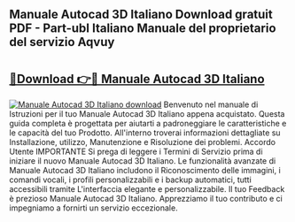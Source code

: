 ## Manuale Autocad 3D Italiano Download gratuit PDF - Part-ubI Italiano Manuale del proprietario del servizio Aqvuy

# <h2><a href="http://dfdx14e.blite.top/?on=Manuale+Autocad+3D+Italiano">🔗Download 👉🔴 Manuale Autocad 3D Italiano</a></h2>

[![Manuale Autocad 3D Italiano download](https://i.imgur.com/lujVjoI.png)](http://dfdx14e.blite.top/?on=Manuale+Autocad+3D+Italiano)
Benvenuto nel manuale di Istruzioni per il tuo Manuale Autocad 3D Italiano appena acquistato. Questa guida completa è progettata per aiutarti a padroneggiare le caratteristiche e le capacità del tuo Prodotto. All'interno troverai informazioni dettagliate su Installazione, utilizzo, Manutenzione e Risoluzione dei problemi. Accordo Utente IMPORTANTE Si prega di leggere i Termini di Servizio prima di iniziare il nuovo Manuale Autocad 3D Italiano. Le funzionalità avanzate di Manuale Autocad 3D Italiano includono il Riconoscimento delle immagini, i comandi vocali, i profili personalizzabili e i backup automatici, tutti accessibili tramite L'interfaccia elegante e personalizzabile. Il tuo Feedback è prezioso Manuale Autocad 3D Italiano. Apprezziamo il tuo contributo e ci impegniamo a fornirti un servizio eccezionale.
